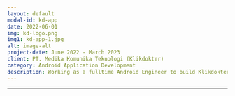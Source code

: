 ```yaml
---
layout: default
modal-id: kd-app
date: 2022-06-01
img: kd-logo.png
img1: kd-app-1.jpg
alt: image-alt
project-date: June 2022 - March 2023
client: PT. Medika Komunika Teknologi (Klikdokter)
category: Android Application Development
description: Working as a fulltime Android Engineer to build Klikdokter Android Application.  You can see this app <a href="https://play.google.com/store/apps/details?id=id.codigo.klikdokter&hl=id">here</a>
---
```

---
